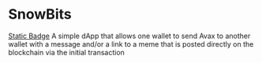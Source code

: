# SnowBits
[Static Badge](https://img.shields.io/badge/license%20-%20MIT%20-%20?color=blue)
A simple dApp that allows one wallet to send Avax to another wallet with a message and/or a link to a meme that is posted directly on the blockchain via the initial transaction
